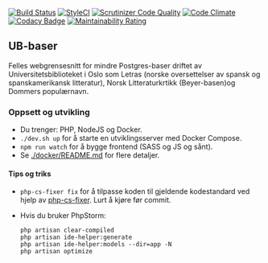 [![Build Status](https://img.shields.io/travis/scriptotek/ub-baser.svg?style=flat-square)](https://travis-ci.org/scriptotek/ub-baser)
[![StyleCI](https://styleci.io/repos/44453446/shield)](https://styleci.io/repos/44453446)
[![Scrutinizer Code Quality](https://img.shields.io/scrutinizer/g/scriptotek/ub-baser.svg?style=flat-square)](https://scrutinizer-ci.com/g/scriptotek/ub-baser/?branch=master)
[![Code Climate](https://img.shields.io/codeclimate/maintainability/scriptotek/ub-baser)](https://codeclimate.com/github/scriptotek/ub-baser)
[![Codacy Badge](https://api.codacy.com/project/badge/Grade/e7a0f0adfff2428f8bf457eca41580e4)](https://www.codacy.com/manual/danmichaelo/ub-baser)
[![Maintainability Rating](https://sonarcloud.io/api/project_badges/measure?project=scriptotek_ub-baser&metric=sqale_rating)](https://sonarcloud.io/dashboard?id=scriptotek_ub-baser)

## UB-baser

Felles webgrensesnitt for mindre Postgres-baser driftet av Universitetsbiblioteket i Oslo som Letras (norske oversettelser av spansk og spanskamerikansk litteratur), Norsk Litteraturkrtikk (Beyer-basen)og Dommers populærnavn.

### Oppsett og utvikling

- Du trenger: PHP, NodeJS og Docker.
- `./dev.sh up` for å starte en utviklingsserver med Docker Compose.
- `npm run watch` for å bygge frontend (SASS og JS og sånt).
- Se [./docker/README.md](./docker/README.md) for flere detaljer.

#### Tips og triks

* `php-cs-fixer fix` for å tilpasse koden til gjeldende kodestandard ved hjelp av [php-cs-fixer](https://github.com/FriendsOfPHP/PHP-CS-Fixer). Lurt å kjøre før commit.

* Hvis du bruker PhpStorm:

	```
	php artisan clear-compiled
	php artisan ide-helper:generate
	php artisan ide-helper:models --dir=app -N
	php artisan optimize
	```
